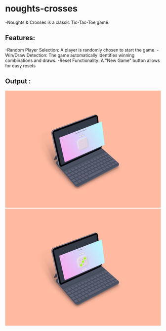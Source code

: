 # noughts-crosses
-Noughts & Crosses is a classic Tic-Tac-Toe game.

## Features:
-Random Player Selection: A player is randomly chosen to start the game.
-Win/Draw Detection: The game automatically identifies winning combinations and draws.
-Reset Functionality: A "New Game" button allows for easy resets

## Output :
![image](./images/mockup1.png)
![image](./images/mockup2.png)